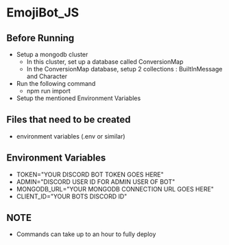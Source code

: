 # EmojiBot_JS

## Before Running
* Setup a mongodb cluster
  * In this cluster, set up a database called ConversionMap
  * In the ConversionMap database, setup 2 collections : BuiltInMessage and Character
* Run the following command
  * npm run import
* Setup the mentioned Environment Variables

## Files that need to be created
* environment variables (.env or similar)

## Environment Variables
* TOKEN="YOUR DISCORD BOT TOKEN GOES HERE"
* ADMIN="DISCORD USER ID FOR ADMIN USER OF BOT"
* MONGODB_URL="YOUR MONGODB CONNECTION URL GOES HERE"
* CLIENT_ID="YOUR BOTS DISCORD ID"

## **NOTE**
* Commands can take up to an hour to fully deploy
